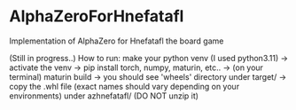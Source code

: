 # AlphaZeroForHnefatafl
Implementation of AlphaZero for Hnefatafl the board game

(Still in progress..)
How to run: make your python venv (I used python3.11) -> activate the venv -> pip install torch, numpy, maturin, etc.. -> (on your terminal) maturin build -> you should see 'wheels' directory under target/ -> copy the .whl file (exact names should vary depending on your environments) under azhnefatafl/ (DO NOT unzip it) 

